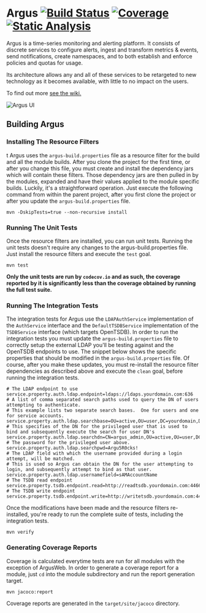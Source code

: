 Argus  [![Build Status](https://travis-ci.org/SalesforceEng/Argus.svg?branch=master)](https://travis-ci.org/SalesforceEng/Argus) [![Coverage](https://codecov.io/github/SalesforceEng/Argus/coverage.svg?branch=master)](https://codecov.io/github/SalesforceEng/Argus?branch=master) [![Static Analysis](https://scan.coverity.com/projects/8155/badge.svg)](https://scan.coverity.com/projects/salesforceeng-argus)
=====

Argus is a time-series monitoring and alerting platform. It consists of discrete services to configure alerts, ingest and transform metrics & events, send notifications, create namespaces, and to both establish and enforce policies and quotas for usage.

Its architecture allows any and all of these services to be retargeted to new technology as it becomes available, with little to no impact on the users.

To find out more [see the wiki.](https://github.com/SalesforceEng/Argus/wiki)

![Argus UI](https://cloud.githubusercontent.com/assets/15337203/12775758/53f98b02-ca05-11e5-88b0-1fd11afe335f.png)

## Building Argus

### Installing The Resource Filters
t
Argus uses the `argus-build.properties` file as a resource filter for the build and all the module builds.  After you clone the project for the first time, or after you change this file, you must create and install the dependency jars which will contain these filters.  Those dependency jars are then pulled in by the modules, expanded and have their values applied to the module specific builds.  Luckily, it's a straightforward operation.  Just execute the following command from within the parent project, after you first clone the project or after you update the `argus-build.properties` file.

```
mvn -DskipTests=true --non-recursive install
```

### Running The Unit Tests

Once the resource filters are installed, you can run unit tests.  Running the unit tests doesn't require any changes to the argus-build.properties file.  Just install the resource filters and execute the `test` goal.

```
mvn test
```

**Only the unit tests are run by `codecov.io` and as such, the coverage reported by it is significantly less than the coverage obtained by running the full test suite.**

### Running The Integration Tests

The integration tests for Argus use the `LDAPAuthService` implementation of the `AuthService` interface and the `DefaultTSDBService` implementation of the `TSDBService` interface (which targets OpenTSDB).  In order to run the integration tests you must update the `argus-build.properties` file to correctly setup the external LDAP you'll be testing against and the OpenTSDB endpoints to use.  The snippet below shows the specific properties that should be modified in the `argus-build.properties` file.  Of course, after you make these updates, you must re-install the resource filter dependencies as described above and execute the `clean` goal, before running the integration tests.

```
# The LDAP endpoint to use
service.property.auth.ldap.endpoint=ldaps://ldaps.yourdomain.com:636
# A list of comma separated search paths used to query the DN of users attempting to authenticate.
# This example lists two separate search bases.  One for users and one for service accounts.
service.property.auth.ldap.searchbase=OU=active,OU=user,DC=yourdomain,DC=com:OU=active,OU=robot,DC=yourdomain,DC=com
# This specifies of the DN for the privileged user that is used to bind and subsequently execute the search for user DN's
service.property.auth.ldap.searchdn=CN=argus_admin,OU=active,OU=user,DC=yourdomain,DC=com
# The password for the privileged user above.
service.property.auth.ldap.searchpwd=Argu5R0cks!
# The LDAP field with which the username provided during a login attempt, will be matched.
# This is used so Argus can obtain the DN for the user attempting to login, and subsequently attempt to bind as that user.
service.property.auth.ldap.usernamefield=sAMAccountName
# The TSDB read endpoint
service.property.tsdb.endpoint.read=http://readtsdb.yourdomain.com:4466
# The TSDB write endpoint
service.property.tsdb.endpoint.write=http://writetsdb.yourdomain.com:4477
```

Once the modifications have been made and the resource filters re-installed, you're ready to run the complete suite of tests, including the integration tests.

```
mvn verify
```

### Generating Coverage Reports

Coverage is calculated everytime tests are run for all modules with the exception of ArgusWeb.  In order to generate a coverage report for a module, just `cd` into the module subdirectory and run the report generation target.

```
mvn jacoco:report
```

Coverage reports are generated in the `target/site/jacoco` directory.
